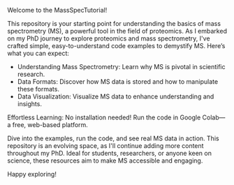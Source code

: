 
Welcome to the MassSpecTutorial!

This repository is your starting point for understanding the basics of mass spectrometry (MS), a powerful tool in the field of proteomics. As I embarked on my PhD journey to explore proteomics and mass spectrometry, I've crafted simple, easy-to-understand code examples to demystify MS. Here’s what you can expect:

- Understanding Mass Spectrometry: Learn why MS is pivotal in scientific research.
- Data Formats: Discover how MS data is stored and how to manipulate these formats.
- Data Visualization: Visualize MS data to enhance understanding and insights.

Effortless Learning: No installation needed! Run the code in Google Colab—a free, web-based platform.

Dive into the examples, run the code, and see real MS data in action. This repository is an evolving space, as I'll continue adding more content throughout my PhD. Ideal for students, researchers, or anyone keen on science, these resources aim to make MS accessible and engaging.

Happy exploring!
